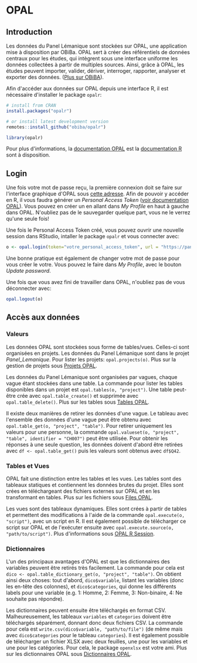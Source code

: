 # OPAL

## Introduction

Les données du Panel Lémanique sont stockées sur OPAL, une application mise à disposition par OBiBa. OPAL sert à créer des référentiels de données centraux pour les études, qui intègrent sous une interface uniforme les données collectées à partir de multiples sources. Ainsi, grâce à OPAL, les études peuvent importer, valider, dériver, interroger, rapporter, analyser et exporter des données. ([Plus sur OBiBA](https://www.obiba.org/)).

Afin d'accéder aux données sur OPAL depuis une interface R, il est nécessaire d'installer le package `opalr`:

```r
# install from CRAN
install.packages("opalr")

# or install latest development version
remotes::install_github("obiba/opalr")

library(opalr)
```

Pour plus d'informations, la [documentation OPAL](https://www.obiba.org/opalr/) est la [documentation R](https://www.r-project.org/) sont à disposition.

## Login
Une fois votre mot de passe reçu, la première connexion doit se faire sur l'interface graphique d'OPAL sous [cette adresse](https://panel-lemanique-data.epfl.ch/). Afin de pouvoir y accéder en R, il vous faudra générer un *Personal Access Token* ([voir documentation OPAL](https://opaldoc.obiba.org/en/latest/web-user-guide/my-profile.html#two-factor-authentication)). Vous pouvez en créer un en allant dans *My Profile* en haut à gauche dans OPAL. N'oubliez pas de le sauvegarder quelque part, vous ne le verrez qu'une seule fois!

Une fois le Personal Access Token créé, vous pouvez ouvrir une nouvelle session dans RStudio, intaller le package `opalr` et vous connecter avec:
```r
o <- opal.login(token="votre_personal_access_token", url = "https://panel-lemanique-data.epfl.ch/")
```
Une bonne pratique est également de changer votre mot de passe pour vous créer le votre. Vous pouvez le faire dans *My Profile*, avec le bouton *Update password*.

Une fois que vous avez fini de travailler dans OPAL, n'oubliez pas de vous déconnecter avec:
```r
opal.logout(o)
```

## Accès aux données

### Valeurs

Les données OPAL sont stockées sous forme de tables/vues. Celles-ci sont organisées en projets. Les données du Panel Lémanique sont dans le projet *Panel_Lemanique*. Pour lister les projets: `opal.projects(o)`. Plus sur la gestion de projets sous [Projets OPAL](https://www.obiba.org/opalr/articles/opal-projects.html).

Les données du Panel Lémanique sont organisées par vagues, chaque vague étant stockées dans une table. La commande pour lister les tables disponibles dans un projet est `opal.tables(o, "project")`. Une table peut-être crée avec `opal.table_create()` et supprimée avec `opal.table_delete()`. Plus sur les tables sous [Tables OPAL](https://www.obiba.org/opalr/articles/opal-projects.html).

Il existe deux manières de retirer les données d'une vague. Le tableau avec l'ensemble des données d'une vague peut être obtenu avec `opal.table_get(o, "project", "table")`. Pour retirer uniquement les valeurs pour une personne, la commande `opal.valueset(o, "project", "table", identifier = "CH007")` peut être utilisée. Pour obtenir les réponses à une seule question, les données doivent d'abord être retirées avec `df <- opal.table_get()` puis les valeurs sont obtenus avec `df$Q42`.

### Tables et Vues

OPAL fait une distinction entre les tables et les vues. Les tables sont des tableaux statiques et contiennent les données brutes du projet. Elles sont crées en téléchargeant des fichiers externes sur OPAL et en les transformant en tables. Plus sur les fichiers sous [Files OPAL](https://www.obiba.org/opalr/articles/opal-files.html).

Les vues sont des tableaux dynamiques. Elles sont crées à partir de tables et permettent des modifications à l'aide de la commande `opal.execute(o, "script")`, avec un script en R. Il est également possible de télécharger ce script sur OPAL et de l'exécuter ensuite avec `opal.execute.source(o, "path/to/script")`. Plus d'informations sous [OPAL R Session](https://www.obiba.org/opalr/articles/opal-rsession.html).

### Dictionnaires

L'un des principaux avantages d'OPAL est que les dictionnaires des variables peuvent être retirés très facilement. La commande pour cela est `dico <- opal.table_dictionary_get(o, "project", "table")`. On obtient ainsi deux choses: tout d'abord, `dico$variable`, listant les variables (donc les en-tête des colonnes), et `dico$categories`, qui donne les différents labels pour une variable (e.g. 1: Homme, 2: Femme, 3: Non-binaire, 4: Ne souhaite pas répondre).

Les dictionnaires peuvent ensuite être téléchargés en format CSV. Malheureusement, les tableaux `variables` et `categories` doivent être téléchargés séparément, donnant donc deux fichiers CSV. La commande pour cela est `write.csv(dico$variable, "path/to/file")` (de même mais avec `dico$categories` pour le tableau `categories`). Il est également possible de télécharger un fichier XLSX avec deux feuilles, une pour les variables et une pour les catégories. Pour cela, le package `openxlsx` est votre ami. Plus sur les dictionnaires OPAL sous [Dictionnaires OPAL](https://www.obiba.org/opalr/articles/opal-projects.html).
